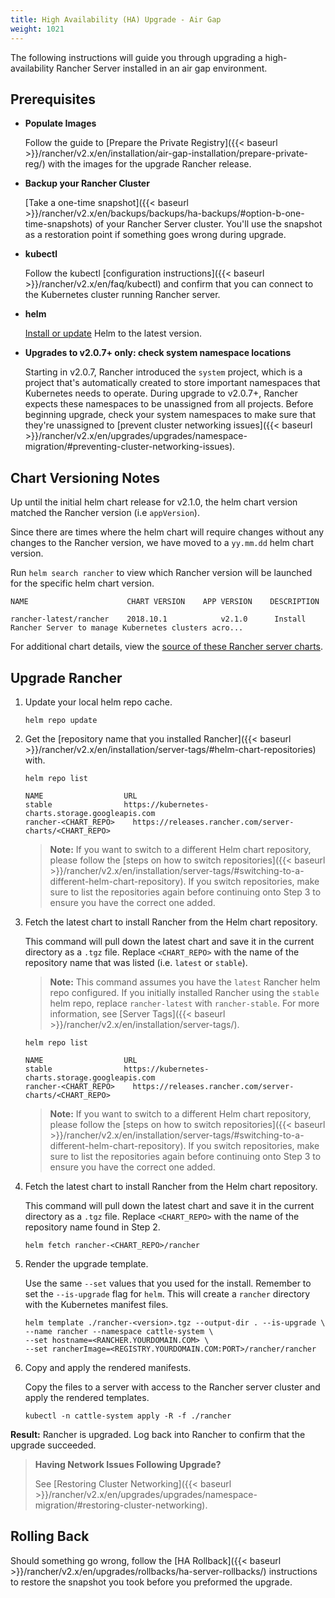 ```yaml
---
title: High Availability (HA) Upgrade - Air Gap
weight: 1021
---
```


The following instructions will guide you through upgrading a high-availability Rancher Server installed in an air gap environment.

## Prerequisites

- **Populate Images**

    Follow the guide to [Prepare the Private Registry]({{< baseurl >}}/rancher/v2.x/en/installation/air-gap-installation/prepare-private-reg/) with the images for the upgrade Rancher release.

- **Backup your Rancher Cluster**

    [Take a one-time snapshot]({{< baseurl >}}/rancher/v2.x/en/backups/backups/ha-backups/#option-b-one-time-snapshots)
    of your Rancher Server cluster. You'll use the snapshot as a restoration point if something goes wrong during upgrade.

- **kubectl**

    Follow the kubectl [configuration instructions]({{< baseurl >}}/rancher/v2.x/en/faq/kubectl) and confirm that you can connect to the Kubernetes cluster running Rancher server.

- **helm**

    [Install or update](https://docs.helm.sh/using_helm/#installing-helm) Helm to the latest version.

- **Upgrades to v2.0.7+ only: check system namespace locations**

    Starting in v2.0.7, Rancher introduced the `system` project, which is a project that's automatically created to store important namespaces that Kubernetes needs to operate. During upgrade to v2.0.7+, Rancher expects these namespaces to be unassigned from all projects. Before beginning upgrade, check your system namespaces to make sure that they're unassigned to [prevent cluster networking issues]({{< baseurl >}}/rancher/v2.x/en/upgrades/upgrades/namespace-migration/#preventing-cluster-networking-issues).

## Chart Versioning Notes

Up until the initial helm chart release for v2.1.0, the helm chart version matched the Rancher version (i.e `appVersion`).

Since there are times where the helm chart will require changes without any changes to the Rancher version, we have moved to a `yy.mm.dd` helm chart version.

Run `helm search rancher` to view which Rancher version will be launched for the specific helm chart version.  

```
NAME                      CHART VERSION    APP VERSION    DESCRIPTION                                                 

rancher-latest/rancher    2018.10.1            v2.1.0      Install Rancher Server to manage Kubernetes clusters acro...

```

For additional chart details, view the [source of these Rancher server charts](https://github.com/rancher/server-chart).

## Upgrade Rancher

1. Update your local helm repo cache.

    ```
    helm repo update
    ```

1. Get the [repository name that you installed Rancher]({{< baseurl >}}/rancher/v2.x/en/installation/server-tags/#helm-chart-repositories) with.

    ```
    helm repo list

    NAME          	      URL                                              
    stable        	      https://kubernetes-charts.storage.googleapis.com
    rancher-<CHART_REPO>	https://releases.rancher.com/server-charts/<CHART_REPO>
    ```

    > **Note:** If you want to switch to a different Helm chart repository, please follow the [steps on how to switch repositories]({{< baseurl >}}/rancher/v2.x/en/installation/server-tags/#switching-to-a-different-helm-chart-repository). If you switch repositories, make sure to list the repositories again before continuing onto Step 3 to ensure you have the correct one added.


1. Fetch the latest chart to install Rancher from the Helm chart repository.

    This command will pull down the latest chart and save it in the current directory as a `.tgz` file. Replace `<CHART_REPO>` with the name of the repository name that was listed (i.e. `latest` or `stable`).

    >**Note:** This command assumes you have the `latest` Rancher helm repo configured. If you initially installed Rancher using the `stable` helm repo, replace `rancher-latest` with `rancher-stable`. For more information, see [Server Tags]({{< baseurl >}}/rancher/v2.x/en/installation/server-tags/).

    ```
    helm repo list

    NAME          	      URL                                              
    stable        	      https://kubernetes-charts.storage.googleapis.com
    rancher-<CHART_REPO>	https://releases.rancher.com/server-charts/<CHART_REPO>
    ```

    > **Note:** If you want to switch to a different Helm chart repository, please follow the [steps on how to switch repositories]({{< baseurl >}}/rancher/v2.x/en/installation/server-tags/#switching-to-a-different-helm-chart-repository). If you switch repositories, make sure to list the repositories again before continuing onto Step 3 to ensure you have the correct one added.


3. Fetch the latest chart to install Rancher from the Helm chart repository.

    This command will pull down the latest chart and save it in the current directory as a `.tgz` file. Replace `<CHART_REPO>` with the name of the repository name found in Step 2.



    ```plain
    helm fetch rancher-<CHART_REPO>/rancher
    ```

1. Render the upgrade template.


    Use the same `--set` values that you used for the install. Remember to set the `--is-upgrade` flag for `helm`. This will create a `rancher` directory with the Kubernetes manifest files.

    ```plain
    helm template ./rancher-<version>.tgz --output-dir . --is-upgrade \
    --name rancher --namespace cattle-system \
    --set hostname=<RANCHER.YOURDOMAIN.COM> \
    --set rancherImage=<REGISTRY.YOURDOMAIN.COM:PORT>/rancher/rancher
    ```

4. Copy and apply the rendered manifests.

    Copy the files to a server with access to the Rancher server cluster and apply the rendered templates.

    ```plain
    kubectl -n cattle-system apply -R -f ./rancher
    ```
**Result:** Rancher is upgraded. Log back into Rancher to confirm that the  upgrade succeeded.

>**Having Network Issues Following Upgrade?**
>
> See  [Restoring Cluster Networking]({{< baseurl >}}/rancher/v2.x/en/upgrades/upgrades/namespace-migration/#restoring-cluster-networking).

## Rolling Back

Should something go wrong, follow the [HA Rollback]({{< baseurl >}}/rancher/v2.x/en/upgrades/rollbacks/ha-server-rollbacks/) instructions to restore the snapshot you took before you preformed the upgrade.
